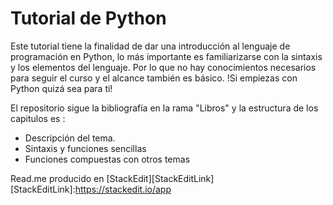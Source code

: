 # Tutorial de Python
Este tutorial tiene la finalidad de dar una introducción al lenguaje de programación en Python, lo más importante es familiarizarse con la sintaxis y los elementos del lenguaje. Por lo que no hay conocimientos necesarios para seguir el curso y el alcance también es básico. !Si empiezas con Python quizá sea para ti! 

El repositorio sigue la bibliografía en la rama "Libros" y la estructura de los capitulos es : 
- Descripción del tema. 
- Sintaxis y funciones sencillas
- Funciones compuestas con otros temas
 
Read.me producido en [StackEdit][StackEditLink]
[StackEditLink]:https://stackedit.io/app

<!--stackedit_data:
eyJoaXN0b3J5IjpbMTkwODU2NjU1Myw0OTMyODAxMDZdfQ==
-->